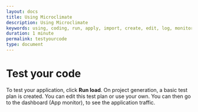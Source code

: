 ```yaml
---
layout: docs
title: Using Microclimate
description: Using Microclimate
keywords: using, coding, run, apply, import, create, edit, log, monitor, testing, testing your application, project generation, basic test plan, edit test plan, App monitor, application traffic
duration: 1 minute
permalink: testyourcode
type: document
---
```


# Test your code

To test your application, click **Run load**. On project generation, a basic test plan is created. You can edit this test plan or use your own. You can then go to the dashboard (App monitor), to see the application traffic.
